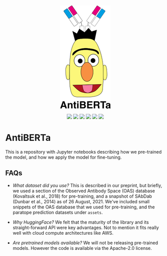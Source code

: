 <p align="center">
    <img src="banner.png" alt="blah" /><br>
</p>

<p align = "center">
    <img src="https://img.shields.io/static/v1?label=python&message=3.9&color=blue&style=flat-square"/>
    <a href="https://pytorch.org/"><img src="https://img.shields.io/static/v1?label=pytorch&message=1.9.0&color=blue&style=flat-square"/></a>
    <a href="https://huggingface.co/transformers/"><img src="https://img.shields.io/static/v1?label=huggingface&message=4.7.0&color=yellow&style=flat-square"/></a>
    <a href="https://huggingface.co/docs/datasets/"><img src="https://img.shields.io/static/v1?label=hf-datasets&message=1.11.0&color=yellow&style=flat-square"/></a>
    <a href="https://www.linkedin.com/company/alchemab-therapeutics-ltd/"><img src="https://img.shields.io/badge/LinkedIn-blue?style=flat&logo=linkedin&labelColor=blue"/></a>
    <a href="https://twitter.com/alchemabtx"><img src="https://img.shields.io/twitter/follow/alchemabtx?style=social"/></a>
</p>


# AntiBERTa

This is a repository with Jupyter notebooks describing how we pre-trained the model, and how we apply the model
for fine-tuning.

## FAQs

* _What dataset did you use?_ This is described in our preprint, but briefly, we used a section of the Observed Antibody
  Space (OAS) database (Kovaltsuk et al., 2018) for pre-training, and a snapshot of SAbDab (Dunbar et al., 2014) as of
  26 August, 2021. We've included small snippets of the OAS database that we used for pre-training, and the paratope
  prediction datasets under `assets`.
  
* _Why HuggingFace?_ We felt that the maturity of the library and its straight-forward API were key advantages. Not to
mention it fits really well with cloud compute architectures like AWS.

* _Are pretrained models available?_ We will not be releasing pre-trained models. However the code is available via the
Apache-2.0 license.
